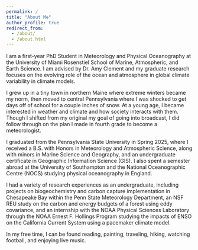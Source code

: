 ```yaml
---
permalink: /
title: "About Me"
author_profile: true
redirect_from: 
  - /about/
  - /about.html
---
```


I am a first-year PhD Student in Meteorology and Physical Oceanography at the University of Miami Rosenstiel School of Marine, Atmospheric, and Earth Science. I am advised by Dr. Amy Clement and my graduate research focuses on the evolving role of the ocean and atmosphere in global climate variability in climate models. 

I grew up in a tiny town in northern Maine where extreme winters became my norm, then moved to central Pennsylvania where I was shocked to get days off of school for a couple inches of snow. At a young age, I became interested in weather and climate and how society interacts with them. Though I shifted from my original my goal of going into broadcast, I did follow through on the plan I made in fourth grade to become a meteorologist.

I graduated from the Pennsylvania State University in Spring 2025, where I received a B.S. with Honors in Meteorology and Atmospheric Science, along with minors in Marine Science and Geography, and an undergraduate certificate in Geographic Information Science (GIS). I also spent a semester abroad at the University of Southampton and the National Oceanographic Centre (NOCS) studying physical oceanography in England.

I had a variety of research experiences as an undergraduate, including projects on biogeochemistry and carbon capture implementation in Chesapeake Bay within the Penn State Meteorology Department, an NSF REU study on the carbon and energy budgets of a forest using eddy covariance, and an internship with the NOAA Physical Sciences Laboratory through the NOAA Ernest F. Hollings Program studying the impacts of ENSO on the California Current System using a pacemaker climate model.

In my free time, I can be found reading, painting, traveling, hiking, watching football, and enjoying live music.
